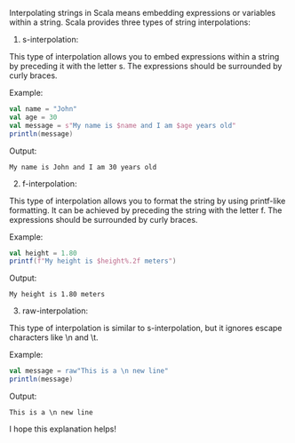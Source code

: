 Interpolating strings in Scala means embedding expressions or variables within a string. Scala provides three types of string interpolations:

1. s-interpolation: 

This type of interpolation allows you to embed expressions within a string by preceding it with the letter s. The expressions should be surrounded by curly braces.

Example:

```scala
val name = "John"
val age = 30
val message = s"My name is $name and I am $age years old"
println(message)
```

Output:

```
My name is John and I am 30 years old
```

2. f-interpolation:

This type of interpolation allows you to format the string by using printf-like formatting. It can be achieved by preceding the string with the letter f. The expressions should be surrounded by curly braces.

Example:

```scala
val height = 1.80
printf(f"My height is $height%.2f meters")
```

Output:

```
My height is 1.80 meters
```

3. raw-interpolation:

This type of interpolation is similar to s-interpolation, but it ignores escape characters like \n and \t.

Example:

```scala
val message = raw"This is a \n new line"
println(message)
```

Output:

```
This is a \n new line
```

I hope this explanation helps!